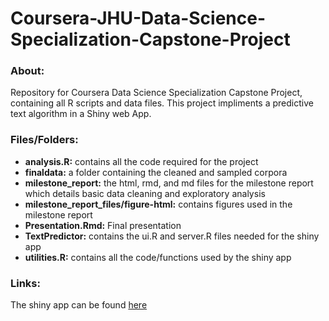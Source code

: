 # Coursera-JHU-Data-Science-Specialization-Capstone-Project

### About:

Repository for Coursera Data Science Specialization Capstone Project, containing
all R scripts and data files. This project impliments a predictive text algorithm
in a Shiny web App.

### Files/Folders:
* **analysis.R:** contains all the code required for the project
* **finaldata:** a folder containing the cleaned and sampled corpora
* **milestone_report:** the html, rmd, and md files for the milestone report which 
details basic data cleaning and exploratory analysis
* **milestone_report_files/figure-html:** contains figures used in the milestone report
* **Presentation.Rmd:** Final presentation 
* **TextPredictor:** contains the ui.R and server.R files needed for the shiny app
* **utilities.R:** contains all the code/functions used by the shiny app

### Links:
The shiny app can be found [here](https://matiki.shinyapps.io/TextPredictor/)